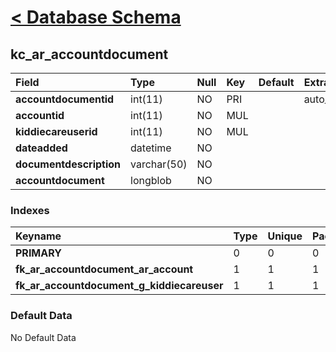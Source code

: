 # [< Database Schema](DatabaseSchema.md) #

## kc\_ar\_accountdocument ##
| **Field** | Type | Null | Key | Default | Extra | Comment |
|:----------|:-----|:-----|:----|:--------|:------|:--------|
| **accountdocumentid** | int(11) | NO | PRI |  | auto\_increment |  |
| **accountid** | int(11) | NO | MUL |  |  |  |
| **kiddiecareuserid** | int(11) | NO | MUL |  |  |  |
| **dateadded** | datetime | NO |  |  |  |  |
| **documentdescription** | varchar(50) | NO |  |  |  |  |
| **accountdocument** | longblob | NO |  |  |  |  |


### Indexes ###
| **Keyname** | Type | Unique | Packed | Column | Seq | Cardinality | Collation | Null | Comment |
|:------------|:-----|:-------|:-------|:-------|:----|:------------|:----------|:-----|:--------|
| **PRIMARY** | 0 | 0 | 0 | accountdocumentid | 1 | 0 | A | 0 | 0 |
| **fk\_ar\_accountdocument\_ar\_account** | 1 | 1 | 1 | accountid | 1 |  | A | 1 | 1 |
| **fk\_ar\_accountdocument\_g\_kiddiecareuser** | 1 | 1 | 1 | kiddiecareuserid | 1 |  | A | 1 | 1 |


### Default Data ###
No Default Data